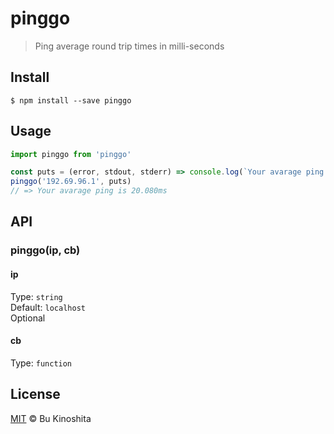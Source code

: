 # pinggo

> Ping average round trip times in milli-seconds

## Install
```
$ npm install --save pinggo
```

## Usage
```js
import pinggo from 'pinggo'

const puts = (error, stdout, stderr) => console.log(`Your avarage ping is ${stdout}ms`)
pinggo('192.69.96.1', puts)
// => Your avarage ping is 20.080ms
```

## API
### pinggo(ip, cb)

#### ip
Type: `string`<br/>
Default: `localhost`<br/>
Optional

#### cb
Type: `function`<br/>

## License
[MIT](https://github.com/bukinoshita/pinggo/blob/master/LICENSE) &copy; Bu Kinoshita
